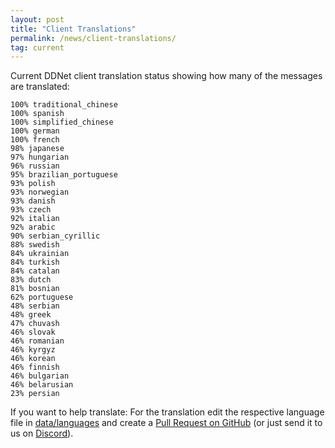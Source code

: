 ```yaml
---
layout: post
title: "Client Translations"
permalink: /news/client-translations/
tag: current
---
```


Current DDNet client translation status showing how many of the messages are translated:

```
100% traditional_chinese
100% spanish
100% simplified_chinese
100% german
100% french
98% japanese
97% hungarian
96% russian
95% brazilian_portuguese
93% polish
93% norwegian
93% danish
93% czech
92% italian
92% arabic
90% serbian_cyrillic
88% swedish
84% ukrainian
84% turkish
84% catalan
83% dutch
81% bosnian
62% portuguese
48% serbian
48% greek
47% chuvash
46% slovak
46% romanian
46% kyrgyz
46% korean
46% finnish
46% bulgarian
46% belarusian
23% persian
```

If you want to help translate: For the translation edit the respective language file in [data/languages](https://github.com/ddnet/ddnet/tree/master/data/languages) and create a [Pull Request on GitHub](https://github.com/ddnet/ddnet/) (or just send it to us on [Discord](/discord/)).
